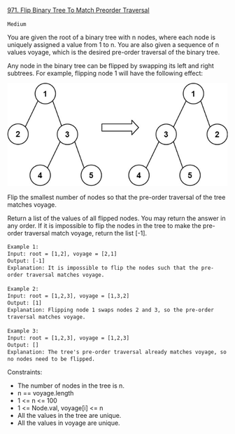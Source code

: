 [971. Flip Binary Tree To Match Preorder Traversal](https://leetcode.com/problems/flip-binary-tree-to-match-preorder-traversal/description/)

`Medium`

You are given the root of a binary tree with n nodes, where each node is uniquely assigned a value from 1 to n. You are also given a sequence of n values voyage, which is the desired pre-order traversal of the binary tree.

Any node in the binary tree can be flipped by swapping its left and right subtrees. For example, flipping node 1 will have the following effect:

![example](fliptree.jpeg)

Flip the smallest number of nodes so that the pre-order traversal of the tree matches voyage.

Return a list of the values of all flipped nodes. You may return the answer in any order. If it is impossible to flip the nodes in the tree to make the pre-order traversal match voyage, return the list [-1].

 
```
Example 1:
Input: root = [1,2], voyage = [2,1]
Output: [-1]
Explanation: It is impossible to flip the nodes such that the pre-order traversal matches voyage.

Example 2:
Input: root = [1,2,3], voyage = [1,3,2]
Output: [1]
Explanation: Flipping node 1 swaps nodes 2 and 3, so the pre-order traversal matches voyage.

Example 3:
Input: root = [1,2,3], voyage = [1,2,3]
Output: []
Explanation: The tree's pre-order traversal already matches voyage, so no nodes need to be flipped.
```

Constraints:

- The number of nodes in the tree is n.
- n == voyage.length
- 1 <= n <= 100
- 1 <= Node.val, voyage[i] <= n
- All the values in the tree are unique.
- All the values in voyage are unique.